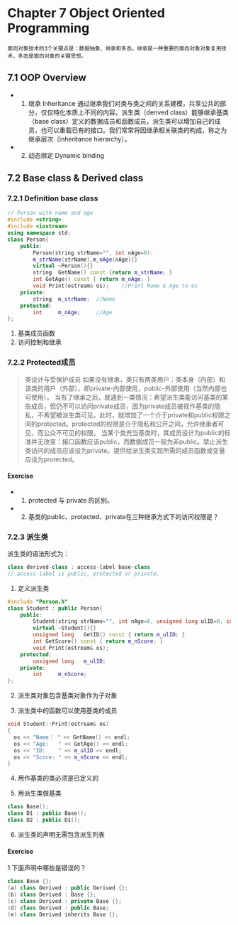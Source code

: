 # Chapter 7 Object Oriented Programming
```
面向对象技术的3个关键点是：数据抽象、继承和多态。继承是一种重要的面向对象对象复用技术，多态是面向对象的关键思想。
```

## 7.1 OOP Overview
- 1. 继承 Inheritance
    通过继承我们对类与类之间的关系建模，共享公共的部分，仅仅特化本质上不同的内容。派生类（derived class）能够继承基类（base class）定义的数据成员和函数成员，派生类可以增加自己的成员，也可以重载已有的接口。我们常常将因继承相关联类的构成，称之为继承层次（inheritance hierarchy）。
- 2. 动态绑定 Dynamic binding

## 7.2 Base class & Derived class
### 7.2.1 Definition base class
```c++
// Person with name and age
#include <string>
#include <iostream>
using namespace std;
class Person{
    public:
        Person(string strName="", int nAge=0):
        m_strName(strName),m_nAge(nAge){}
        virtual ~Person(){}
        string  GetName() const {return m_strName; }
        int GetAge() const { return m_nAge; }
        void Print(ostream& os);	//Print Name & Age to os
    private:
        string  m_strName;	//Name
    protected:
        int     m_nAge;		//Age
};
```
1. 基类成员函数
2. 访问控制和继承

### 7.2.2 Protected成员
> 类设计与受保护成员
> 如果没有继承，类只有两类用户：类本身（内部）和该类的用户（外部），即private-内部使用，public-外部使用（当然内部也可使用）。
> 当有了继承之后，就遇到一类情况：希望派生类能访问基类的某些成员，但仍不可以访问private成员，因为private成员被视作基类的隐私，不希望被派生类可见。此时，就增加了一个介于private和public权限之间的protected。protected的权限是介于隐私和公开之间，允许继承者可见，而公众不可见的权限。
> 当某个类充当基类时，其成员设计为public的标准并无改变：接口函数应该public，而数据成员一般为非public。禁止派生类访问的成员应该设为private。提供给派生类实现所需的成员函数或变量应设为protected。

#### Exercise
- 1. protected 与 private 的区别。
- 2. 基类的public、protected、private在三种继承方式下的访问权限是？

### 7.2.3 派生类
派生类的语法形式为：
```c++
class derived-class : access-label base-class
// access-label is public, protected or private.
```
1. 定义派生类
```c++
#include "Person.h"
class Student : public Person{
    public:
        Student(string strName="", int nAge=0, unsigned long ulID=0, int nScore=0) : Person(strName, nAge), m_ulID(ulID), m_nScore(nScore){}
        virtual ~Student(){}
        unsigned long   GetID() const { return m_ulID; }
        int GetScore() const { return m_nScore; }
        void Print(ostream& os);
    protected:
        unsigned long   m_ulID;
    private:
        int     m_nScore;
};
```
2. 派生类对象包含基类对象作为子对象

3. 派生类中的函数可以使用基类的成员
```c++
void Student::Print(ostream& os)
{
  os << "Name： " << GetName() << endl;
  os << "Age:   " << GetAge() << endl;
  os << "ID:    " << m_ulID << endl;
  os << "Score:	" << m_nScore << endl;
}
```
4. 用作基类的类必须是已定义的

5. 用派生类做基类
```c++
class Base();
class D1 : public Base();
class D2 : public D1();
```
6. 派生类的声明无需包含派生列表

#### Exercise
1.下面声明中哪些是错误的？
```c++
class Base {};
(a) class Derived : public Derived {};
(b) class Derived : Base {};
(c) class Derived : private Base {};
(d) class Derived : public Base;
(e) class Derived inherits Base {};
```
